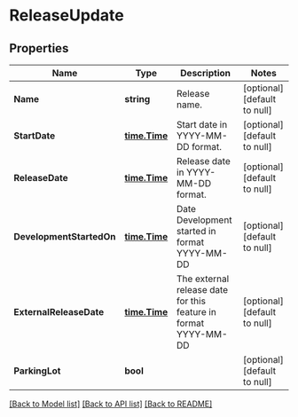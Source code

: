 # ReleaseUpdate

## Properties
Name | Type | Description | Notes
------------ | ------------- | ------------- | -------------
**Name** | **string** | Release name. | [optional] [default to null]
**StartDate** | [**time.Time**](time.Time.md) | Start date in YYYY-MM-DD format. | [optional] [default to null]
**ReleaseDate** | [**time.Time**](time.Time.md) | Release date in YYYY-MM-DD format. | [optional] [default to null]
**DevelopmentStartedOn** | [**time.Time**](time.Time.md) | Date Development started in format YYYY-MM-DD | [optional] [default to null]
**ExternalReleaseDate** | [**time.Time**](time.Time.md) | The external release date for this feature in format YYYY-MM-DD | [optional] [default to null]
**ParkingLot** | **bool** |  | [optional] [default to null]

[[Back to Model list]](../README.md#documentation-for-models) [[Back to API list]](../README.md#documentation-for-api-endpoints) [[Back to README]](../README.md)


